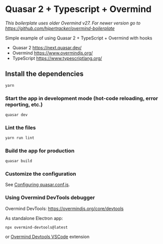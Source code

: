 # Quasar 2 + Typescript + Overmind

*This boilerplate uses older Overmind v27. For newer version go to https://github.com/hipertracker/overmind-boilerplate*

Simple example of using Quasar 2 + TypeScript + Overmind with hooks

- Quasar 2 <https://next.quasar.dev/>
- Overmind <https://www.overmindjs.org/>
- TypeScript <https://www.typescriptlang.org/>

## Install the dependencies

```bash
yarn
```

### Start the app in development mode (hot-code reloading, error reporting, etc.)

```bash
quasar dev
```

### Lint the files

```bash
yarn run lint
```

### Build the app for production

```bash
quasar build
```

### Customize the configuration

See [Configuring quasar.conf.js](https://v2.quasar.dev/quasar-cli/quasar-conf-js).

### Using Overmind DevTools debugger

Overmind DevTools: <https://overmindjs.org/core/devtools>

As standalone Electron app:

```
npx overmind-devtools@latest
```

or [Overmind Devtools VSCode](https://marketplace.visualstudio.com/items?itemName=christianalfoni.overmind-devtools-vscode) extension
